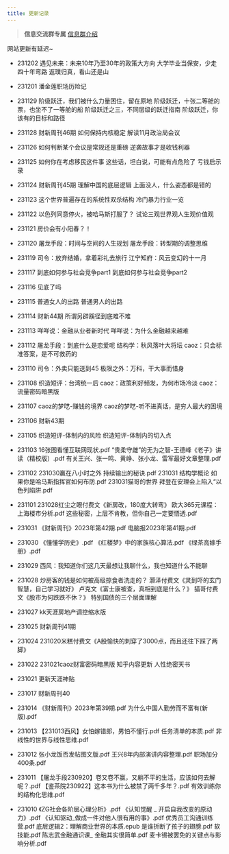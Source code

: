 ```yaml
---
title: 更新记录
---
```

> **信息交流群专属**
[信息群介绍](chat.md)

网站更新有延迟~
- 231202
  遇见未来：未来10年乃至30年的政策大方向
  大学毕业当保安，少走四十年弯路
  返璞归真，看山还是山

- 231201
  潘金莲职场历险记

- 231129
  阶级跃迁，我们被什么力量困住，留在原地
  阶级跃迁，十张二等舱的票，也坐不了一等舱的船
  阶级跃迁之三，不同层级的跃迁指南
  阶级跃迁，你该有的目标和路径

- 231128
  财新周刊46期
  如何保持内核稳定
  解读11月政治局会议

- 231126
  如何判断某个会议是常规还是重磅
  逆袭故事才是收钱利器

- 231125
  如何你在考虑移民这件事
  这些话，坦白说，可能有点危险了
  亏钱启示录

- 231124
  财新周刊45期
  理解中国的底层逻辑
  上面没人，什么姿态都是错的

- 231123
  这个世界普遍存在的系统性双杀结构
  冷门暴力行业一览

- 231122
  以色列同意停火，被哈马斯打服了？
  试论三观世界观人生观价值观

- 231121
  房价会有小阳春？！

- 231120
  屠龙手段：时间与空间的人生规划
  屠龙手段：转型期的调整思维

- 231119
  司令：放弃结婚，拿着彩礼去旅行
  江宁知府：风云变幻的十一月

- 231117
  到底如何参与社会竞争part1
  到底如何参与社会竞争part2

- 231116
  见底了吗

- 231115
  普通女人的出路
  普通男人的出路

- 231114
  财新44期
  所谓另辟蹊径到底难不难
  
- 231113
  咩咩说：金融从业者新时代
  咩咩说：为什么金融越来越难

- 231112
  屠龙手段：到底什么是恋爱呢
  结构学：秋风落叶大将坛
  caoz：只会标准答案，是不可救药的


- 231110
  司令：外卖只能送到45
  极限之外：万科，干大事而惜身

- 231108
  织造短评：台湾统一后
  caoz：政策利好频发，为何市场冷淡
  caoz：流量密码暗黑版

- 231107
  caoz的梦呓-赚钱的境界
  caoz的梦呓-听不进真话，是穷人最大的困境

- 231106
  财新43期

- 231105
  织造短评-体制内的风险
  织造短评-体制内的切入点
  
- 231103
  16张图看懂互联网现状.pdf
  “贵柔守雌”的无为之智-王德峰《老子》讲读（精校版）.pdf
  有关王兴、张一鸣、黄峥、张小龙、雷军最好文章整理.pdf

- 231102
231030赢在八小时之外 持续输出的秘诀.pdf
231031 结构学概论 如果你是哈马斯指挥官如何布防.pdf
231031猫哥的世界 拜登在安理会上陷入“以色列陷阱.pdf

- 231101
  231028红尘之眼付费文《新房改，180度大转弯》
  欧大365元课程：上海楼市分析.pdf
  这些秘密，上层不肯教，但你自己一定要悟透.pdf


- 231031
  《财新周刊》2023年第42期.pdf
  电脑报2023年第41期.pdf

- 231030
  《懂懂学历史》.pdf
  《红楼梦》中的家族核心算法.pdf
  《绿茶高嫁手册》.pdf

- 231029
  西风：我知道你们这几天最想让我聊什么，我也知道什么不能聊

- 231028
  炒房客的钱是如何被高级掠食者洗走的？
  灏泽付费文《灵到吓的玄门智慧，自己学习就好》
  卢克文《富士康被查，真相到底是什么？》
  猫哥付费文《股市为何跌跌不休？》
  特别国债的三个层面理解

- 231027 kk天涯房地产调控缩水版

- 231025
  财新周刊41期

- 231024
  231020米糕付费文《A股愉快的刺穿了3000点，而且还往下踩了两脚》

- 231022
  231021caoz财富密码暗黑版
  知乎内容更新
  人性绝密天书
  
- 231021
  更新天涯神贴

- 231017
  财新周刊40

- 231014
  《财新周刊》2023年第39期.pdf
  为什么中国人勤劳而不富有(新版).pdf

- 231013
  【231013西风】女怕嫁错郎，男怕不懂行.pdf
  任务清单的本质.pdf
  非线性的世界与线性思维.pdf

- 231012
  张小龙饭否发帖图文版.pdf
  王兴8年内部演讲内容整理.pdf
  职场加分400条.pdf

- 231011
【屠龙手段230920】卷又卷不赢，又躺不平的生活，应该如何去解呢？.pdf
【鉴茶院230922】这本书为什么被禁了两千多年？.pdf
有效训练你的结构化思维.pdf

- 231010
  《ZG社会各阶层心理分析》.pdf
  《认知觉醒 _ 开启自我改变的原动力》.pdf
   《认知驱动_做成一件对他人很有用的事》.pdf
   优秀员工沟通训练营.pdf
   底层逻辑2：理解商业世界的本质.epub
   是谁折断了孩子的翅膀.pdf
   软技能.pdf
   陈志武金融通识课_ 金融其实很简单.pdf
   麦卡锡被罢免的关键点与影响分析.pdf
